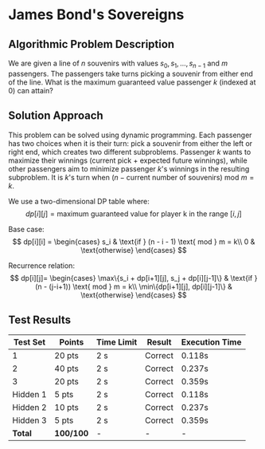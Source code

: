 # James Bond's Sovereigns
## Algorithmic Problem Description
We are given a line of $n$ souvenirs with values $s_0, s_1, ..., s_{n-1}$ and $m$ passengers. The passengers take turns picking a souvenir from either end of the line. What is the maximum guaranteed value passenger $k$ (indexed at $0$) can attain?

## Solution Approach
This problem can be solved using dynamic programming. Each passenger has two choices when it is their turn: pick a souvenir from either the left or right end, which creates two different subproblems. Passenger $k$ wants to maximize their winnings (current pick + expected future winnings), while other passengers aim to minimize passenger $k$'s winnings in the resulting subproblem. It is $k$'s turn when $(n - \text{current number of souvenirs}) \text{ mod } m = k$.

We use a two-dimensional DP table where:
$$
dp[i][j] = \text{maximum guaranteed value for player k in the range }[i,j]
$$

Base case:
$$
dp[i][i] = \begin{cases}
s_i & \text{if } (n - i - 1) \text{ mod } m = k\\
0 & \text{otherwise}
\end{cases}
$$

Recurrence relation:
$$
dp[i][j]=
\begin{cases}
\max\{s_i + dp[i+1][j], s_j + dp[i][j-1]\} & \text{if } (n - (j-i+1)) \text{ mod } m = k\\
\min\{dp[i+1][j], dp[i][j-1]\} & \text{otherwise}
\end{cases}
$$

## Test Results

| Test Set | Points | Time Limit | Result | Execution Time |
|-----------|---------|------------|---------|----------------|
| 1 | 20 pts | 2 s | Correct | 0.118s |
| 2 | 40 pts | 2 s | Correct | 0.237s |
| 3 | 20 pts | 2 s | Correct | 0.359s |
| Hidden 1 | 5 pts | 2 s | Correct | 0.118s |
| Hidden 2 | 10 pts | 2 s | Correct | 0.237s |
| Hidden 3 | 5 pts | 2 s | Correct | 0.359s |
| **Total** | **100/100** | - | - | - |